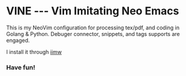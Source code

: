# VINE --- Vim Imitating Neo Emacs

This is my NeoVim configuration for processing tex/pdf, and coding in Golang & Python.
Debuger connector, snippets, and tags supports are engaged.

I install it through [iimw](https://github.com/mogeiwang/iimw)

### Have fun!
